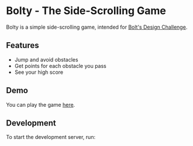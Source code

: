 # Bolty - The Side-Scrolling Game

Bolty is a simple side-scrolling game, intended for [Bolt's Design Challenge](https://x.com/boltdotnew/status/1915151053387161635).

## Features

* Jump and avoid obstacles
* Get points for each obstacle you pass
* See your high score

## Demo

You can play the game [here](https://bolty.netlify.app/).

## Development

To start the development server, run:
